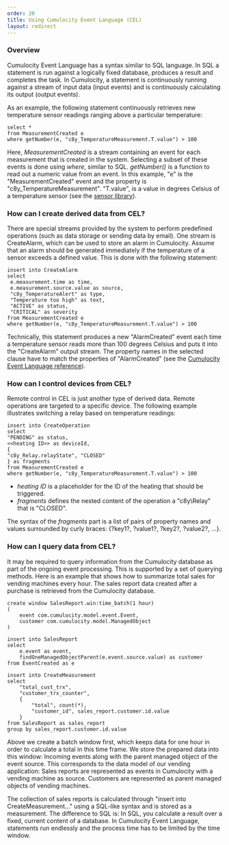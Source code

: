 ```yaml
---
order: 20
title: Using Cumulocity Event Language (CEL)
layout: redirect
---
```


### Overview

Cumulocity Event Language has a syntax similar to SQL language. In SQL a statement is run against a logically fixed database, produces a result and completes the task. In Cumulocity, a statement is continuously running against a stream of input data (input events) and is continuously calculating its output (output events).

As an example, the following statement continuously retrieves new temperature sensor readings ranging above a particular temperature:

    select *
    from MeasurementCreated e
    where getNumber(e, "c8y_TemperatureMeasurement.T.value") > 100

Here, *MeasurementCreated* is a stream containing an event for each measurement that is created in the system. Selecting a subset of these events is done using *where*, similar to SQL. *getNumber()* is a function to read out a numeric value from an event. In this example, "e" is the "MeasurementCreated" event and the property is "c8y\_TemperatureMeasurement". "T.value", is a  value in degrees Celsius of a temperature sensor (see the [sensor library](/guides/reference/sensor-library)).

### How can I create derived data from CEL?

There are special streams provided by the system to perform predefined operations (such as data storage or sending data by email). One stream is CreateAlarm, which can be used to store an alarm in Cumulocity. Assume that an alarm should be generated immediately if the temperature of a sensor exceeds a defined value. This is done with the following statement:

    insert into CreateAlarm
    select
     e.measurement.time as time,
     e.measurement.source.value as source,
     "c8y_TemperatureAlert" as type,
     "Temperature too high" as text,
     "ACTIVE" as status,
     "CRITICAL" as severity
    from MeasurementCreated e
    where getNumber(e, "c8y_TemperatureMeasurement.T.value") > 100

Technically, this statement produces a new "AlarmCreated" event each time a temperature sensor reads more than 100 degrees Celsius and puts it into the "CreateAlarm" output stream. The property names in the selected clause have to match the properties of "AlarmCreated" (see the [Cumulocity Event Language reference](/guides/reference/cumulocity-event-language)).

### How can I control devices from CEL?

Remote control in CEL is just another type of derived data. Remote operations are targeted to a specific device. The following example illustrates switching a relay based on temperature readings:

    insert into CreateOperation
    select
    "PENDING" as status,
    <<heating ID>> as deviceId,
    {
    "c8y_Relay.relayState", "CLOSED"
    } as fragments
    from MeasurementCreated e
    where getNumber(e, "c8y_TemperatureMeasurement.T.value") > 100

-   *heating ID* is a placeholder for the ID of the heating that should be triggered.
-   *fragments* defines the nested content of the operation a "c8y\Relay" that is "CLOSED".

The syntax of the *fragments* part is a list of pairs of property names and values surrounded by curly braces: {?key1?, ?value1?, ?key2?, ?value2?, ...}.

### How can I query data from CEL?

It may be required to query information from the Cumulocity database as part of the ongoing event processing. This is supported by a set of querying methods. Here is an example that shows how to summarize total sales for vending machines every hour. The sales report data created after a purchase is retrieved from the Cumulocity database.

    create window SalesReport.win:time_batch(1 hour)  
    (
        event com.cumulocity.model.event.Event,
        customer com.cumulocity.model.ManagedObject
    )

    insert into SalesReport
    select
        e.event as event,
        findOneManagedObjectParent(e.event.source.value) as customer
    from EventCreated as e

    insert into CreateMeasurement
    select
        "total_cust_trx",
        "customer_trx_counter",
        {
            "total", count(*),
            "customer_id", sales_report.customer.id.value
        }
    from SalesReport as sales_report
    group by sales_report.customer.id.value

Above we create a batch window first, which keeps data for one hour in order to calculate a total in this time frame. We store the prepared data into this window: Incoming events along with the parent managed object of the event source. This corresponds to the data model of our vending application: Sales reports are represented as events in Cumulocity with a vending machine as source. Customers are represented as parent managed objects of vending machines.

The collection of sales reports is calculated through "insert into CreateMeasurement..." using a SQL-like syntax and is stored as a measurement. The difference to SQL is: In SQL, you calculate a result over a fixed, current content of a database. In Cumulocity Event Language, statements run endlessly and the process time has to be limited by the time window.